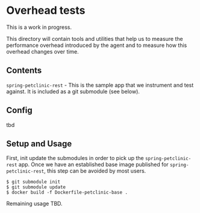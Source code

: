 
# Overhead tests

This is a work in progress. 

This directory will contain tools and utilities
that help us to measure the performance overhead introduced by 
the agent and to measure how this overhead changes over time.

## Contents

`spring-petclinic-rest` - This is the sample app that we instrument and test against. It is included as 
a git submodule (see below).

## Config

tbd

## Setup and Usage

First, init update the submodules in order to pick up the `spring-petclinic-rest` app.
Once we have an established base image published for `spring-petclinic-rest`, this step
can be avoided by most users.

```
$ git submodule init
$ git submodule update
$ docker build -f Dockerfile-petclinic-base .
```

Remaining usage TBD.